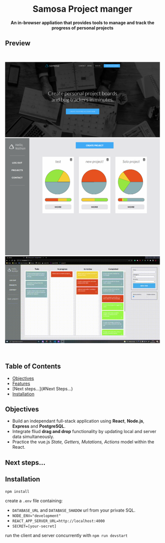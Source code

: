 <h1 align="center">Samosa Project manger</h1>

<div align="center">
  <strong>An in-browser appliation that provides tools to manage and track the progress of personal projects</strong>
</div>

## Preview

<br />

![landing page](./public/landing.png)
![home page](./public/home.png)
![kanban page](./public/kanban.gif)

<br />

## Table of Contents

-   [Objectives](#Objectives)
-   [Features](#Features)
-   [Next steps...](#Next Steps...)
-   [Installation](#installation)

## Objectives

-   Build an independant full-stack application using **React**, **Node.js**, **Express** and **PostgreSQL**.
-   Integrate fliud **drag and drop** functionality by updating local and server data simultaneously.
-   Practice the vue.js _State, Getters, Mutations, Actions_ model within the React.

## Next steps...

## Installation

`npm install`

create a `.env` file containing:
- `DATABASE_URL` and `DATABASE_SHADOW` url from your private SQL.
- `NODE_ENV="development"`
- `REACT_APP_SERVER_URL=http://localhost:4000`
- `SECRET=[your-secret]`

run the client and server concurrently with `npm run devstart`
